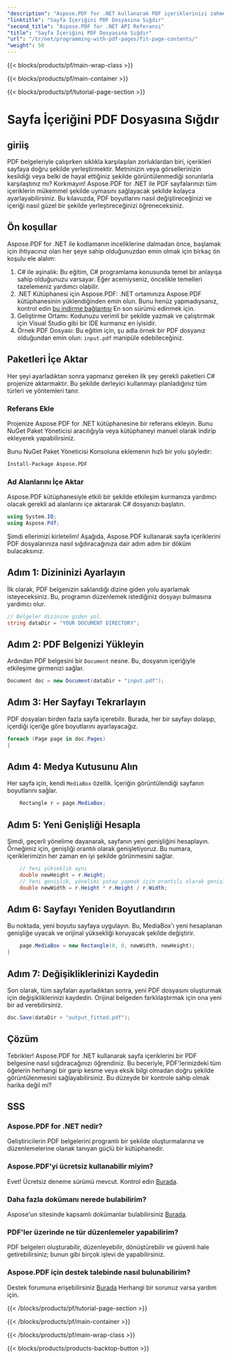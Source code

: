 ```yaml
---
"description": "Aspose.PDF for .NET kullanarak PDF içeriklerinizi zahmetsizce yerleştirin. Bu kılavuz, optimum sayfa düzeni elde etmek için ayrıntılı, adım adım bir yaklaşım sağlar."
"linktitle": "Sayfa İçeriğini PDF Dosyasına Sığdır"
"second_title": "Aspose.PDF for .NET API Referansı"
"title": "Sayfa İçeriğini PDF Dosyasına Sığdır"
"url": "/tr/net/programming-with-pdf-pages/fit-page-contents/"
"weight": 50
---
```


{{< blocks/products/pf/main-wrap-class >}}

{{< blocks/products/pf/main-container >}}

{{< blocks/products/pf/tutorial-page-section >}}

# Sayfa İçeriğini PDF Dosyasına Sığdır

## giriiş

PDF belgeleriyle çalışırken sıklıkla karşılaşılan zorluklardan biri, içerikleri sayfaya doğru şekilde yerleştirmektir. Metninizin veya görsellerinizin kesildiği veya belki de hayal ettiğiniz şekilde görüntülenmediği sorunlarla karşılaştınız mı? Korkmayın! Aspose.PDF for .NET ile PDF sayfalarınızı tüm içeriklerin mükemmel şekilde uymasını sağlayacak şekilde kolayca ayarlayabilirsiniz. Bu kılavuzda, PDF boyutlarını nasıl değiştireceğinizi ve içeriği nasıl güzel bir şekilde yerleştireceğinizi öğreneceksiniz.

## Ön koşullar

Aspose.PDF for .NET ile kodlamanın inceliklerine dalmadan önce, başlamak için ihtiyacınız olan her şeye sahip olduğunuzdan emin olmak için birkaç ön koşulu ele alalım:

1. C# ile aşinalık: Bu eğitim, C# programlama konusunda temel bir anlayışa sahip olduğunuzu varsayar. Eğer acemiyseniz, öncelikle temelleri tazelemeniz yardımcı olabilir.
2. .NET Kütüphanesi için Aspose.PDF: .NET ortamınıza Aspose.PDF kütüphanesinin yüklendiğinden emin olun. Bunu henüz yapmadıysanız, kontrol edin [bu indirme bağlantısı](https://releases.aspose.com/pdf/net/) En son sürümü edinmek için.
3. Geliştirme Ortamı: Kodunuzu verimli bir şekilde yazmak ve çalıştırmak için Visual Studio gibi bir IDE kurmanız en iyisidir.
4. Örnek PDF Dosyası: Bu eğitim için, şu adla örnek bir PDF dosyanız olduğundan emin olun: `input.pdf` manipüle edebileceğiniz.

## Paketleri İçe Aktar

Her şeyi ayarladıktan sonra yapmanız gereken ilk şey gerekli paketleri C# projenize aktarmaktır. Bu şekilde derleyici kullanmayı planladığınız tüm türleri ve yöntemleri tanır.

### Referans Ekle

Projenize Aspose.PDF for .NET kütüphanesine bir referans ekleyin. Bunu NuGet Paket Yöneticisi aracılığıyla veya kütüphaneyi manuel olarak indirip ekleyerek yapabilirsiniz.

Bunu NuGet Paket Yöneticisi Konsoluna eklemenin hızlı bir yolu şöyledir:

```bash
Install-Package Aspose.PDF
```

### Ad Alanlarını İçe Aktar

Aspose.PDF kütüphanesiyle etkili bir şekilde etkileşim kurmanıza yardımcı olacak gerekli ad alanlarını içe aktararak C# dosyanızı başlatın.

```csharp
using System.IO;
using Aspose.Pdf;
```

Şimdi ellerimizi kirletelim! Aşağıda, Aspose.PDF kullanarak sayfa içeriklerini PDF dosyalarınıza nasıl sığdıracağınıza dair adım adım bir döküm bulacaksınız.

## Adım 1: Dizininizi Ayarlayın

İlk olarak, PDF belgenizin saklandığı dizine giden yolu ayarlamak isteyeceksiniz. Bu, programın düzenlemek istediğiniz dosyayı bulmasına yardımcı olur.

```csharp
// Belgeler dizinine giden yol.
string dataDir = "YOUR DOCUMENT DIRECTORY";
```

## Adım 2: PDF Belgenizi Yükleyin

Ardından PDF belgesini bir `Document` nesne. Bu, dosyanın içeriğiyle etkileşime girmenizi sağlar.

```csharp
Document doc = new Document(dataDir + "input.pdf");
```

## Adım 3: Her Sayfayı Tekrarlayın

PDF dosyaları birden fazla sayfa içerebilir. Burada, her bir sayfayı dolaşıp, içerdiği içeriğe göre boyutlarını ayarlayacağız.

```csharp
foreach (Page page in doc.Pages)
{
```

## Adım 4: Medya Kutusunu Alın

Her sayfa için, kendi `MediaBox` özellik. İçeriğin görüntülendiği sayfanın boyutlarını sağlar.

```csharp
    Rectangle r = page.MediaBox;
```

## Adım 5: Yeni Genişliği Hesapla

Şimdi, geçerli yönelime dayanarak, sayfanın yeni genişliğini hesaplayın. Örneğimiz için, genişliği orantılı olarak genişletiyoruz. Bu numara, içeriklerimizin her zaman en iyi şekilde görünmesini sağlar.

```csharp
    // Yeni yükseklik aynı
    double newHeight = r.Height;
    // Yeni genişlik, yönelimi yatay yapmak için orantılı olarak genişletildi
    double newWidth = r.Height * r.Height / r.Width;
```

## Adım 6: Sayfayı Yeniden Boyutlandırın

Bu noktada, yeni boyutu sayfaya uygulayın. Bu, MediaBox'ı yeni hesaplanan genişliğe uyacak ve orijinal yüksekliği koruyacak şekilde değiştirir.

```csharp
    page.MediaBox = new Rectangle(0, 0, newWidth, newHeight);
}
```

## Adım 7: Değişikliklerinizi Kaydedin

Son olarak, tüm sayfaları ayarladıktan sonra, yeni PDF dosyasını oluşturmak için değişikliklerinizi kaydedin. Orijinal belgeden farklılaştırmak için ona yeni bir ad verebilirsiniz.

```csharp
doc.Save(dataDir + "output_fitted.pdf");
```

## Çözüm

Tebrikler! Aspose.PDF for .NET kullanarak sayfa içeriklerini bir PDF belgesine nasıl sığdıracağınızı öğrendiniz. Bu beceriyle, PDF'lerinizdeki tüm öğelerin herhangi bir garip kesme veya eksik bilgi olmadan doğru şekilde görüntülenmesini sağlayabilirsiniz. Bu düzeyde bir kontrole sahip olmak harika değil mi?

## SSS

### Aspose.PDF for .NET nedir?
Geliştiricilerin PDF belgelerini programlı bir şekilde oluşturmalarına ve düzenlemelerine olanak tanıyan güçlü bir kütüphanedir.

### Aspose.PDF'yi ücretsiz kullanabilir miyim?
Evet! Ücretsiz deneme sürümü mevcut. Kontrol edin [Burada](https://releases.aspose.com/).

### Daha fazla dokümanı nerede bulabilirim?
Aspose'un sitesinde kapsamlı dokümanlar bulabilirsiniz [Burada](https://reference.aspose.com/pdf/net/).

### PDF'ler üzerinde ne tür düzenlemeler yapabilirim?
PDF belgeleri oluşturabilir, düzenleyebilir, dönüştürebilir ve güvenli hale getirebilirsiniz; bunun gibi birçok işlevi de yapabilirsiniz.

### Aspose.PDF için destek talebinde nasıl bulunabilirim?
Destek forumuna erişebilirsiniz [Burada](https://forum.aspose.com/c/pdf/10) Herhangi bir sorunuz varsa yardım için.

{{< /blocks/products/pf/tutorial-page-section >}}

{{< /blocks/products/pf/main-container >}}

{{< /blocks/products/pf/main-wrap-class >}}

{{< blocks/products/products-backtop-button >}}